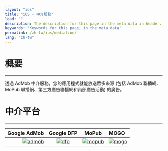 ```yaml
---
layout: "ios"
title: "iOS - 中介服務"
lead: ""
description: The description for this page in the meta data in header.
keywords: 'Keywords for this page, in the meta data'
permalink: /zh-tw/ios/mediation/
lang: "zh-tw"
---
```

# 概要
---
透過 AdMob 中介服務，您的應用程式就能放送眾多來源 (包括 AdMob 聯播網、MoPub 聯播網、第三方廣告聯播網和內部廣告活動) 的廣告。


# 中介平台
---
Google AdMob    |  Google DFP |      MoPub   |   MOGO
--------------: | :----------:| :-----------:| :-------
[![admob]][1]   | [![dfp]][2] | [![mopub]][3]| [![mogo]][4]



[admob]: {{site.baseurl}}/assets/img/admob-logo.png
[dfp]:   {{site.baseurl}}/assets/img/dfp-logo.png
[mopub]: {{site.baseurl}}/assets/img/mopub-logo.png
[mogo]: {{site.baseurl}}/assets/img/mogo-logo.png

[1]: admob
[2]: dfp
[3]: mopub
[4]: mogo
